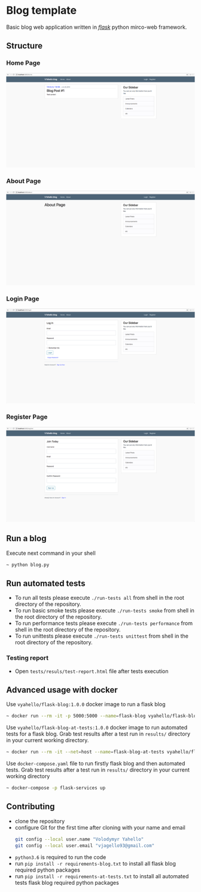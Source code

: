 # Blog template
Basic blog web application written in [_flask_](http://flask.palletsprojects.com/en/1.1.x/) python mirco-web framework.

## Structure
### Home Page
![Screenshot](server/images/home.png)
### About Page
![Screenshot](server/images/about.png)
### Login Page
![Screenshot](server/images/login.png)
### Register Page
![Screenshot](server/images/register.png)

## Run a blog
Execute next command in your shell
```bash
~ python blog.py
```

## Run automated tests
- To run all tests please execute `./run-tests all` from shell in the root directory of the repository.
- To run basic smoke tests please execute `./run-tests smoke` from shell in the root directory of the repository.
- To run performance tests please execute `./run-tests performance` from shell in the root directory of the repository.
- To run unittests please execute `./run-tests unittest` from shell in the root directory of the repository.

### Testing report
- Open `tests/resuls/test-report.html` file after tests execution

## Advanced usage with docker
Use `vyahello/flask-blog:1.0.0` docker image to run a flask blog
```bash
~ docker run --rm -it -p 5000:5000 --name=flask-blog vyahello/flask-blog:1.0.0
```
Use `vyahello/flask-blog-at-tests:1.0.0` docker image to run automated tests for a flask blog. Grab test results after a test run in `results/` directory in your current working directory.
```bash
~ docker run --rm -it --net=host --name=flask-blog-at-tests vyahello/flask-blog-at-tests:1.0.0
```
Use `docker-compose.yaml` file to run firstly flask blog and then automated tests. Grab test results after a test run in `results/` directory in your current working directory
```bash
~ docker-compose -p flask-services up
```

## Contributing
- clone the repository
- configure Git for the first time after cloning with your name and email
  ```bash
  git config --local user.name "Volodymyr Yahello"
  git config --local user.email "vjagello93@gmail.com"
  ```
- `python3.6` is required to run the code
- run `pip install -r requirements-blog.txt` to install all flask blog required python packages
- run `pip install -r requirements-at-tests.txt` to install all automated tests flask blog required python packages
